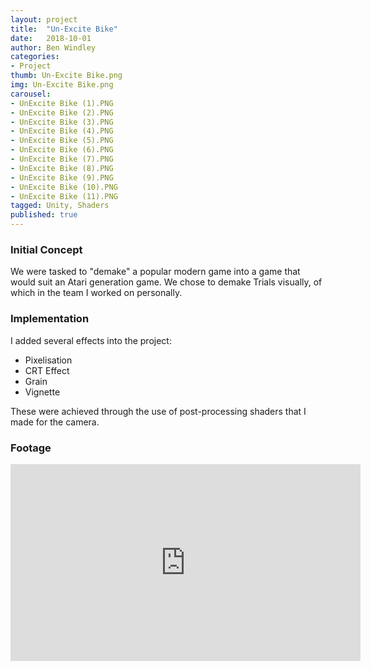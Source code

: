 ```yaml
---
layout: project
title:  "Un-Excite Bike"
date:   2018-10-01
author: Ben Windley
categories:
- Project
thumb: Un-Excite Bike.png
img: Un-Excite Bike.png
carousel:
- UnExcite Bike (1).PNG
- UnExcite Bike (2).PNG
- UnExcite Bike (3).PNG
- UnExcite Bike (4).PNG
- UnExcite Bike (5).PNG
- UnExcite Bike (6).PNG
- UnExcite Bike (7).PNG
- UnExcite Bike (8).PNG
- UnExcite Bike (9).PNG
- UnExcite Bike (10).PNG
- UnExcite Bike (11).PNG
tagged: Unity, Shaders
published: true
---
```


### Initial Concept

We were tasked to "demake" a popular modern game into a game that would suit an Atari generation game. We chose to demake Trials visually, of which in the team I worked on personally. 

### Implementation
I added several effects into the project:

- Pixelisation
- CRT Effect
- Grain
- Vignette

These were achieved through the use of post-processing shaders that I made for the camera.

### Footage

<p style="text-align: center">
<iframe width="560" height="315" src="https://www.youtube.com/embed/kphdq49V8Wo?rel=0&amp;showinfo=0" frameborder="0" allow="autoplay; encrypted-media" allowfullscreen></iframe>
</p>